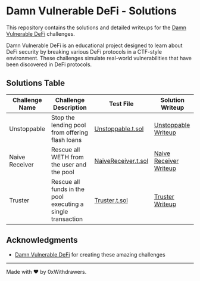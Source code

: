 # Damn Vulnerable DeFi - Solutions

This repository contains the solutions and detailed writeups for the [Damn Vulnerable DeFi](https://www.damnvulnerabledefi.xyz/) challenges.

Damn Vulnerable DeFi is an educational project designed to learn about DeFi security by breaking various DeFi protocols in a CTF-style environment. These challenges simulate real-world vulnerabilities that have been discovered in DeFi protocols.

## Solutions Table

| Challenge Name | Challenge Description | Test File | Solution Writeup |
|----------------|----------------------|-----------|-----------------|
| Unstoppable | Stop the lending pool from offering flash loans | [Unstoppable.t.sol](test/unstoppable/Unstoppable.t.sol) | [Unstoppable Writeup](https://blog.jomar.fr/posts/2025/damn_vulnerable_defi/unstopable/) |
| Naive Receiver | Rescue all WETH from the user and the pool | [NaiveReceiver.t.sol](test/naive-receiver/NaiveReceiver.t.sol) | [Naive Receiver Writeup](https://blog.jomar.fr/posts/2025/damn_vulnerable_defi/naive_receiver/) |
| Truster | Rescue all funds in the pool executing a single transaction | [Truster.t.sol](test/truster/Truster.t.sol) | [Truster Writeup](https://blog.jomar.fr/posts/2025/damn_vulnerable_defi/truster/) |

## Acknowledgments

- [Damn Vulnerable DeFi](https://www.damnvulnerabledefi.xyz/) for creating these amazing challenges

----

Made with ❤️ by 0xWithdrawers.
